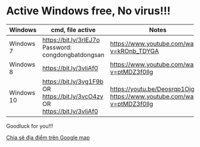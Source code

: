 # Active Windows free, No virus!!!
 
Windows | cmd, file active | Notes
-- | -- | --  
Windows 7|https://bit.ly/3rlEJ7o Password: congdongbatdongsan|https://www.youtube.com/watch?v=kROnb_TDYGA
Windows 8 | https://bit.ly/3vljAf0 | https://www.youtube.com/watch?v=ptMDZ3f0Ilg 
Windows 10| https://bit.ly/3vg1F9b OR https://bit.ly/3vcO4zy OR https://bit.ly/3vljAf0| https://youtu.be/Deosrqp1Ojg OR https://www.youtube.com/watch?v=ptMDZ3f0Ilg

Goodluck for you!!!

[Chia sẽ địa điểm trên Google map](https://goo.gl/maps/ZAzVMCgx4S4X4A55A)
